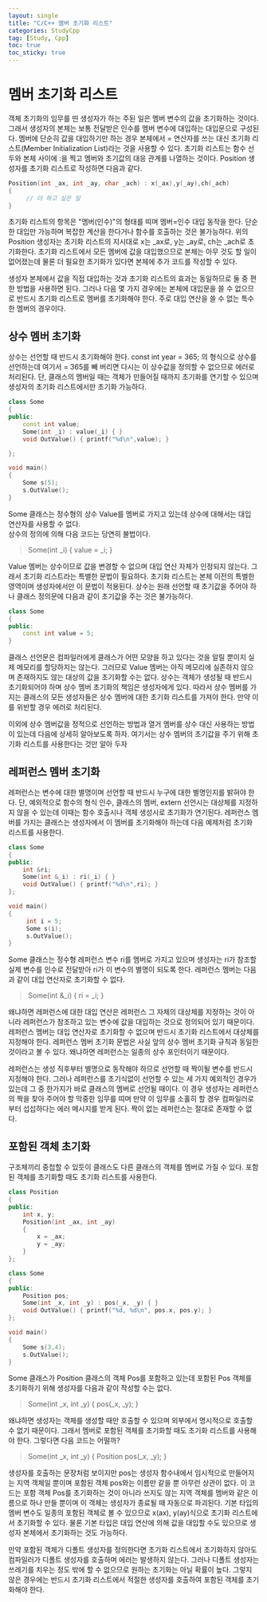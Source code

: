 ```yaml
---
layout: single
title: "C/C++ 멤버 초기화 리스트"
categories: StudyCpp
tag: [Study, Cpp]
toc: true
toc_sticky: true
---
```


# 멤버 초기화 리스트

객체 초기화의 임무를 띤 생성자가 하는 주된 일은 멤버 변수의 값을 초기화하는 것이다. 그래서 생성자의 본체는 보통 전달받은 인수를 멤버 변수에 대입하는 대입문으로 구성된다. 멤버에 단순히 값을 대입하기만 하는 경우 본체에서 = 연산자를 쓰는 대신 초기화 리스트(Member Initialization List)라는 것을 사용할 수 있다. 초기화 리스트는 함수 선두와 본체 사이에 :을 찍고 멤버와 초기값의 대응 관계를 나열하는 것이다. Position 생성자를 초기화 리스트로 작성하면 다음과 같다.

```c++
Position(int _ax, int _ay, char _ach) : x(_ax),y(_ay),ch(_ach)
{
     // 더 하고 싶은 일
}
```

초기화 리스트의 항목은 "멤버(인수)"의 형태를 띠며 멤버=인수 대입 동작을 한다. 단순한 대입만 가능하며 복잡한 계산을 한다거나 함수를 호출하는 것은 불가능하다. 위의 Position 생성자는 초기화 리스트의 지시대로 x는 _ax로, y는 _ay로, ch는 _ach로 초기화한다. 초기화 리스트에서 모든 멤버에 값을 대입했으므로 본체는 아무 것도 할 일이 없어졌는데 물론 더 필요한 초기화가 있다면 본체에 추가 코드를 작성할 수 있다.

생성자 본체에서 값을 직접 대입하는 것과 초기화 리스트의 효과는 동일하므로 둘 중 편한 방법을 사용하면 된다. 그러나 다음 몇 가지 경우에는 본체에 대입문을 쓸 수 없으므로 반드시 초기화 리스트로 멤버를 초기화해야 한다. 주로 대입 연산을 쓸 수 없는 특수한 멤버의 경우이다.

## 상수 멤버 초기화
상수는 선언할 때 반드시 초기화해야 한다. const int year = 365; 의 형식으로 상수를 선언하는데 여기서 = 365를 빼 버리면 다시는 이 상수값을 정의할 수 없으므로 에러로 처리된다. 단, 클래스의 멤버일 때는 객체가 만들어질 때까지 초기화를 연기할 수 있으며 생성자의 초기화 리스트에서만 초기화 가능하다.

```c++
class Some
{
public:
    const int value;
    Some(int _i) : value(_i) { }
    void OutValue() { printf("%d\n",value); }

};

void main()
{
    Some s(5);
    s.OutValue();
}
```

Some 클래스는 정수형의 상수 Value를 멤버로 가지고 있는데 상수에 대해서는 대입 연산자를 사용할 수 없다.  
상수의 정의에 의해 다음 코드는 당연히 불법이다.

> Some(int _i) { value = _i; }

Value 멤버는 상수이므로 값을 변경할 수 없으며 대입 연산 자체가 인정되지 않는다. 그래서 초기화 리스트라는 특별한 문법이 필요하다. 초기화 리스트는 본체 이전의 특별한 영역이며 생성자에서만 이 문법이 적용된다. 상수는 원래 선언할 때 초기값을 주어야 하나 클래스 정의문에 다음과 같이 초기값을 주는 것은 불가능하다.

```c++
class Some
{
public:
    const int value = 5;
}
```

클래스 선언문은 컴파일러에게 클래스가 어떤 모양을 하고 있다는 것을 알릴 뿐이지 실제 메모리를 할당하지는 않는다. 그러므로 Value 멤버는 아직 메모리에 실존하지 않으며 존재하지도 않는 대상의 값을 초기화할 수는 없다. 상수는 객체가 생성될 때 반드시 초기화되어야 하며 상수 멤버 초기화의 책임은 생성자에게 있다. 따라서 상수 멤버를 가지는 클래스의 모든 생성자들은 상수 멤버에 대한 초기화 리스트를 가져야 한다. 만약 이를 위반할 경우 에러로 처리된다.

이외에 상수 멤버값을 정적으로 선언하는 방법과 열거 멤버를 상수 대신 사용하는 방법이 있는데 다음에 상세히 알아보도록 하자. 여기서는 상수 멤버의 초기값을 주기 위해 초기화 리스트를 사용한다는 것만 알아 두자

## 레퍼런스 멤버 초기화
레퍼런스는 변수에 대한 별명이며 선언할 때 반드시 누구에 대한 별명인지를 밝혀야 한다. 단, 예외적으로 함수의 형식 인수, 클래스의 멤버, extern 선언시는 대상체를 지정하지 않을 수 있는데 이때는 함수 호출시나 객체 생성시로 초기화가 연기된다. 레퍼런스 멤버를 가지는 클래스는 생성자에서 이 멤버를 초기화해야 하는데 다음 예제처럼 초기화 리스트를 사용한다.

```c++
class Some
{
public:
    int &ri;
    Some(int &_i) : ri(_i) { }
    void OutValue() { printf("%d\n",ri); }
};

void main()
{
     int i = 5;
     Some s(i);
     s.OutValue();
}
```

Some 클래스는 정수형 레퍼런스 변수 ri를 멤버로 가지고 있으며 생성자는 ri가 참조할 실제 변수를 인수로 전달받아 ri가 이 변수의 별명이 되도록 한다. 레퍼런스 멤버는 다음과 같이 대입 연산자로 초기화할 수 없다.

> Some(int &_i) { ri = _i; }

왜냐하면 레퍼런스에 대한 대입 연산은 레퍼런스 그 자체의 대상체를 지정하는 것이 아니라 레퍼런스가 참조하고 있는 변수에 값을 대입하는 것으로 정의되어 있기 때문이다. 레퍼런스 멤버는 대입 연산자로 초기화할 수 없으며 반드시 초기화 리스트에서 대상체를 지정해야 한다. 레퍼런스 멤버 초기화 문법은 사실 앞의 상수 멤버 초기화 규칙과 동일한 것이라고 볼 수 있다. 왜냐하면 레퍼런스는 일종의 상수 포인터이기 때문이다.

레퍼런스는 생성 직후부터 별명으로 동작해야 하므로 선언할 때 짝이될 변수를 반드시 지정해야 한다. 그러나 레퍼런스를 초기식없이 선언할 수 있는 세 가지 예외적인 경우가 있는데 그 중 한가지가 바로 클래스의 멤버로 선언될 때이다. 이 경우 생성자는 레퍼런스의 짝을 찾아 주어야 할 막중한 임무를 띠며 만약 이 임무를 소홀히 할 경우 컴파일러로부터 섭섭하다는 에러 메시지를 받게 된다. 짝이 없는 레퍼런스는 절대로 존재할 수 없다.

## 포함된 객체 초기화
구조체끼리 중첩할 수 있듯이 클래스도 다른 클래스의 객체를 멤버로 가질 수 있다. 포함된 객체를 초기화할 때도 초기화 리스트를 사용한다.

```c++
class Position
{
public:
    int x, y;
    Position(int _ax, int _ay) 
    { 
        x = _ax;
        y = _ay; 
    }
};

class Some
{
public:
    Position pos;
    Some(int _x, int _y) : pos(_x, _y) { }
    void OutValue() { printf("%d, %d\n", pos.x, pos.y); }
};

void main()
{
    Some s(3,4);
    s.OutValue();
}
```

Some 클래스가 Position 클래스의 객체 Pos를 포함하고 있는데 포함된 Pos 객체를 초기화하기 위해 생성자를 다음과 같이 작성할 수는 없다.

> Some(int _x, int _y) { pos(_x, _y); } 

왜냐하면 생성자는 객체를 생성할 때만 호출할 수 있으며 외부에서 명시적으로 호출할 수 없기 때문이다. 그래서 멤버로 포함된 객체를 초기화할 때도 초기화 리스트를 사용해야 한다. 그렇다면 다음 코드는 어떨까?
 
> Some(int _x, int _y) { Position pos(_x, _y); }

생성자를 호출하는 문장처럼 보이지만 pos는 생성자 함수내에서 임시적으로 만들어지는 지역 객체일 뿐이며 포함된 객체 pos와는 이름만 같을 뿐 아무런 상관이 없다. 이 코드는 포함 객체 Pos를 초기화하는 것이 아니라 쓰지도 않는 지역 객체를 멤버와 같은 이름으로 하나 만들 뿐이며 이 객체는 생성자가 종료될 때 자동으로 파괴된다. 기본 타입의 멤버 변수도 일종의 포함된 객체로 볼 수 있으므로 x(ax), y(ay)식으로 초기화 리스트에서 초기화할 수 있다. 물론 기본 타입은 대입 연산에 의해 값을 대입할 수도 있으므로 생성자 본체에서 초기화하는 것도 가능하다.

만약 포함된 객체가 디폴트 생성자를 정의한다면 초기화 리스트에서 초기화하지 않아도 컴파일러가 디폴트 생성자를 호출하며 에러는 발생하지 않는다. 그러나 디폴트 생성자는 쓰레기를 치우는 정도 밖에 할 수 없으므로 원하는 초기화는 아닐 확률이 높다. 그렇지 않은 경우에는 반드시 초기화 리스트에서 적절한 생성자를 호출하여 포함된 객체를 초기화해야 한다.